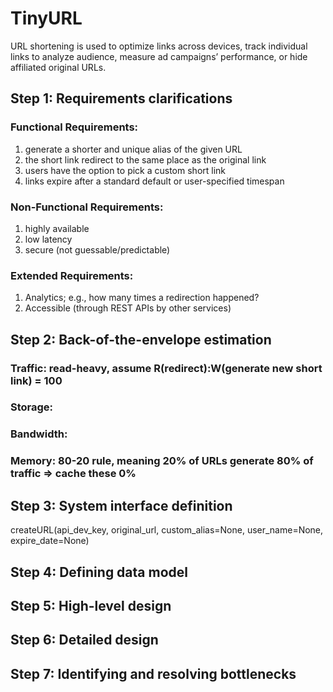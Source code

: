 # TinyURL
URL shortening is used to optimize links across devices, track individual links to analyze audience, measure ad campaigns’ performance, or hide affiliated original URLs.

## Step 1: Requirements clarifications
### Functional Requirements:
1. generate a shorter and unique alias of the given URL
2. the short link redirect to the same place as the original link
3. users have the option to pick a custom short link
4. links expire after a standard default or user-specified timespan
### Non-Functional Requirements:
1. highly available
2. low latency 
3. secure (not guessable/predictable)
### Extended Requirements:
1. Analytics; e.g., how many times a redirection happened?
2. Accessible (through REST APIs by other services)
## Step 2: Back-of-the-envelope estimation
### Traffic: read-heavy, assume R(redirect):W(generate new short link) = 100
### Storage:
### Bandwidth:
### Memory: 80-20 rule, meaning 20% of URLs generate 80% of traffic => cache these 0%
## Step 3: System interface definition
createURL(api_dev_key, original_url, custom_alias=None, user_name=None, expire_date=None)

## Step 4: Defining data model
## Step 5: High-level design
## Step 6: Detailed design
## Step 7: Identifying and resolving bottlenecks